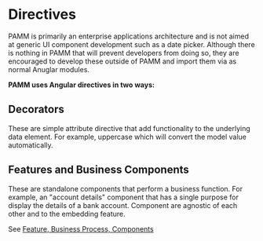 Directives
=

PAMM is primarily an enterprise applications architecture and is not aimed at generic UI component development such as a date picker.  Although there is nothing in PAMM that will prevent developers from doing so, they are encouraged to develop these outside of PAMM and import them via as normal Anuglar modules.

**PAMM uses Angular directives in two ways:**


Decorators
-
These are simple attribute directive that add functionality to the underlying data element.  For example, uppercase which will convert the model value automatically.

Features and Business Components
-
These are standalone components that perform a business function.  For example, an "account details" component that has a single purpose for display the details of a bank account.  Component are agnostic of each other and to the embedding feature.

See [Feature, Business Process, Components](features-and-components.md)
